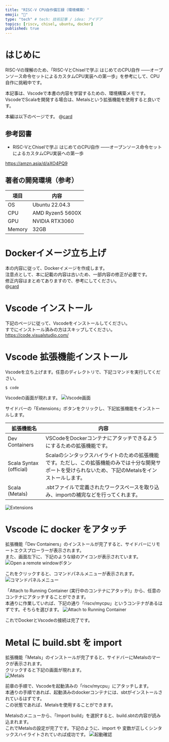 ```yaml
---
title: "RISC-V CPU自作備忘録（環境構築）"
emoji: "🐙"
type: "tech" # tech: 技術記事 / idea: アイデア
topics: [riscv, chisel, ubuntu, docker]
published: true
---
```


# はじめに
RISC-Vの理解のため、「RISC-VとChiselで学ぶ はじめてのCPU自作 ――オープンソース命令セットによるカスタムCPU実装への第一歩」を参考にして、CPU自作に挑戦中です。  

本記事は、Vscodeで本書の内容を学習するための、環境構築メモです。  
VscodeでScalaを開発する場合は、Metalsという拡張機能を使用すると良いです。  

本編は以下のページです。
@[card](https://zenn.dev/shotaminato/articles/riscv_cpu_dev)

## 参考図書
- RISC-VとChiselで学ぶ はじめてのCPU自作 ――オープンソース命令セットによるカスタムCPU実装への第一歩  

https://amzn.asia/d/aXO4PQ9


## 著者の開発環境（参考）

| 項目    | 内容             |
| ----   | ----             |
| OS     | Ubuntu 22.04.3   |
| CPU    | AMD Ryzen5 5600X |
| GPU    | NVIDIA RTX3060   |
| Memory | 32GB             |

# Dockerイメージ立ち上げ
本の内容に従って、Dockerイメージを作成します。  
注意点として、本に記載の内容は古いため、一部内容の修正が必要です。  
修正内容はまとめてありますので、参考にしてください。  
@[card](https://zenn.dev/shotaminato/articles/riscv_cpu_dev)

# Vscode インストール
下記のページに従って、Vscodeをインストールしてください。  
すでにインストール済みの方はスキップしてください。  
https://code.visualstudio.com/


# Vscode 拡張機能インストール
Vscodeを立ち上げます。任意のディレクトリで、下記コマンドを実行してください。
```bash:Vscode立ち上げ
$ code
```
Vscodeの画面が現れます。
![Vscode画面](/images/24031703.png)

サイドバーの「Extensions」ボタンをクリックし、下記拡張機能をインストールします。

| 拡張機能名                | 内容   |
| ----                    | ----   |
| Dev Containers          | VSCodeをDockerコンテナにアタッチできるようにするための拡張機能です。  |
| Scala Syntax (official) | Scalaのシンタックスハイライトのための拡張機能です。ただし、この拡張機能のみでは十分な開発サポートを受けられないため、下記のMetalsをインストールします。|
| Scala (Metals)          | .sbtファイルで定義されたワークスペースを取り込み、importの補完などを行ってくれます。  |

![Extensions](/images/24031705.png)


# Vscode に docker をアタッチ

拡張機能「Dev Containers」のインストールが完了すると、サイドバーにリモートエクスプローラーが表示されます。  
また、画面左下に、下記のような緑のアイコンが表示されています。  
![Open a remote windowボタン](/images/24031701.png)

これをクリックすると、コマンドパネルメニューが表示されます。  
![コマンドパネルメニュー](/images/24031702.png)

「Attach to Running Container (実行中のコンテナにアタッチ)」から、任意のコンテナにアタッチすることができます。  
本通りに作業していれば、下記の通り「riscv/mycpu」というコンテナがあるはずです。そちらを選びます。
![Attach to Running Container](/images/24031704.png)

これでDockerとVscodeの接続は完了です。


# Metal に build.sbt を import
拡張機能「Metals」のインストールが完了すると、サイドバーにMetalsのマークが表示されます。  
クリックすると下記の画面が現れます。  
![Metals](/images/24031706.png)

前章の手順で、Vscodeを起動済みの「riscv/mycpu」にアタッチします。  
本通りの手順であれば、起動済みのdockerコンテナには、sbtがインストールされているはずです。  
この状態であれば、Metalsを使用することができます。  

Metalsのメニューから、「Import build」を選択すると、build.sbtの内容が読み込まれます。  
これでMetalsの設定が完了です。下記のように、import や 変数が正しくシンタックスハイライトされていれば成功です。
![起動確認](/images/24031707.png)